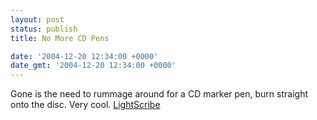 ```yaml
---
layout: post
status: publish
title: No More CD Pens

date: '2004-12-20 12:34:00 +0000'
date_gmt: '2004-12-20 12:34:00 +0000'
---
```

Gone is the need to rummage around for a CD marker pen, burn straight onto the disc. Very cool.
<a href="http://lightscribe.com/index.aspx">LightScribe</a>
